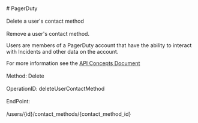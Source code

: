 <br>#     PagerDuty</br>
<br>Delete a user's contact method</br>
<br>Remove a user's contact method.

Users are members of a PagerDuty account that have the ability to interact with Incidents and other data on the account.

For more information see the [API Concepts Document](../../docs/CONCEPTS.md#users)
</br>
<br>Method: Delete</br>
<br>OperationID: deleteUserContactMethod</br>
<br>EndPoint:</br>
<br>/users/{id}/contact_methods/{contact_method_id}</br>
